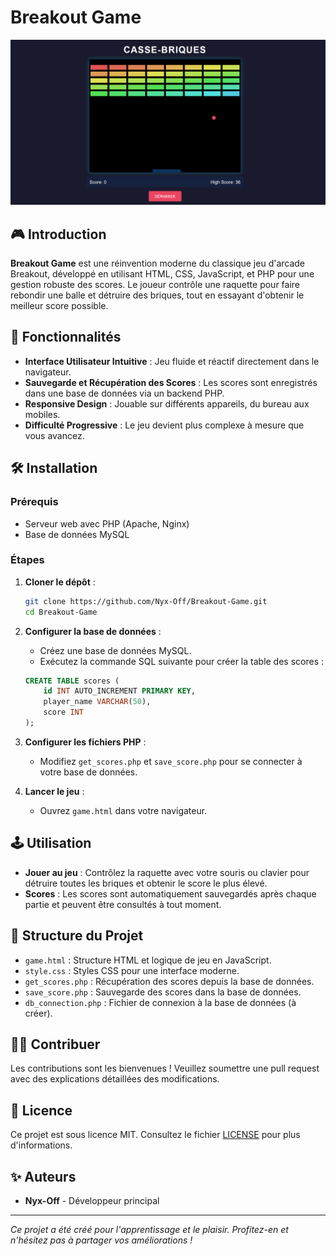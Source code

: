 
# Breakout Game

![Game Screenshot](https://github.com/Nyx-Off/Breakout-Game/blob/main/image.png)

## 🎮 Introduction
**Breakout Game** est une réinvention moderne du classique jeu d'arcade Breakout, développé en utilisant HTML, CSS, JavaScript, et PHP pour une gestion robuste des scores. Le joueur contrôle une raquette pour faire rebondir une balle et détruire des briques, tout en essayant d'obtenir le meilleur score possible.

## 🚀 Fonctionnalités
- **Interface Utilisateur Intuitive** : Jeu fluide et réactif directement dans le navigateur.
- **Sauvegarde et Récupération des Scores** : Les scores sont enregistrés dans une base de données via un backend PHP.
- **Responsive Design** : Jouable sur différents appareils, du bureau aux mobiles.
- **Difficulté Progressive** : Le jeu devient plus complexe à mesure que vous avancez.

## 🛠️ Installation

### Prérequis
- Serveur web avec PHP (Apache, Nginx)
- Base de données MySQL

### Étapes
1. **Cloner le dépôt** :
   ```bash
   git clone https://github.com/Nyx-Off/Breakout-Game.git
   cd Breakout-Game
   ```
2. **Configurer la base de données** :
   - Créez une base de données MySQL.
   - Exécutez la commande SQL suivante pour créer la table des scores :
   ```sql
   CREATE TABLE scores (
       id INT AUTO_INCREMENT PRIMARY KEY,
       player_name VARCHAR(50),
       score INT
   );
   ```
3. **Configurer les fichiers PHP** :
   - Modifiez `get_scores.php` et `save_score.php` pour se connecter à votre base de données.

4. **Lancer le jeu** :
   - Ouvrez `game.html` dans votre navigateur.

## 🕹️ Utilisation
- **Jouer au jeu** : Contrôlez la raquette avec votre souris ou clavier pour détruire toutes les briques et obtenir le score le plus élevé.
- **Scores** : Les scores sont automatiquement sauvegardés après chaque partie et peuvent être consultés à tout moment.

## 📁 Structure du Projet
- `game.html` : Structure HTML et logique de jeu en JavaScript.
- `style.css` : Styles CSS pour une interface moderne.
- `get_scores.php` : Récupération des scores depuis la base de données.
- `save_score.php` : Sauvegarde des scores dans la base de données.
- `db_connection.php` : Fichier de connexion à la base de données (à créer).

## 🧑‍💻 Contribuer
Les contributions sont les bienvenues ! Veuillez soumettre une pull request avec des explications détaillées des modifications.

## 📝 Licence
Ce projet est sous licence MIT. Consultez le fichier [LICENSE](LICENSE) pour plus d'informations.

## ✨ Auteurs
- **Nyx-Off** - Développeur principal

---

*Ce projet a été créé pour l'apprentissage et le plaisir. Profitez-en et n'hésitez pas à partager vos améliorations !*


